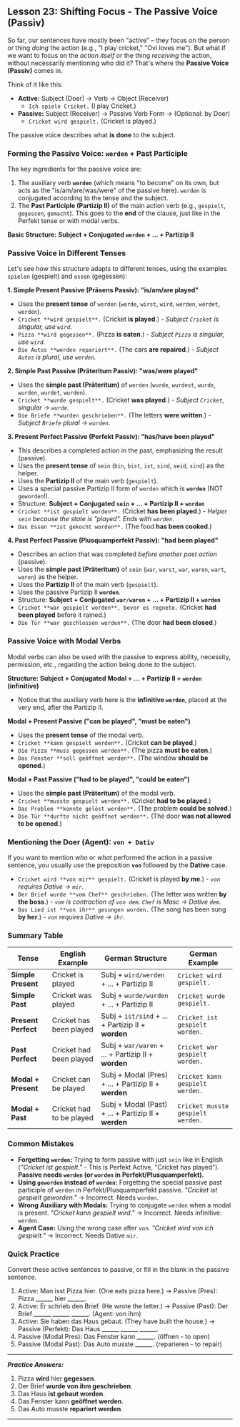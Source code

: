 ## Lesson 23: Shifting Focus - The Passive Voice (Passiv)

So far, our sentences have mostly been "active" – they focus on the person or thing *doing* the action (e.g., "I play cricket," "Ovi loves me"). But what if we want to focus on the *action itself* or the thing *receiving* the action, without necessarily mentioning who did it? That's where the **Passive Voice (Passiv)** comes in.

Think of it like this:
*   **Active:** Subject (Doer) -> Verb -> Object (Receiver)
    *   `Ich spiele Cricket.` (I play Cricket.)
*   **Passive:** Subject (Receiver) -> Passive Verb Form -> (Optional: by Doer)
    *   `Cricket wird gespielt.` (Cricket is played.)

The passive voice describes what **is done** to the subject.

### Forming the Passive Voice: `werden` + Past Participle

The key ingredients for the passive voice are:
1.  The auxiliary verb **`werden`** (which means "to become" on its own, but acts as the "is/am/are/was/were" of the passive here). `werden` is conjugated according to the tense and the subject.
2.  The **Past Participle (Partizip II)** of the main action verb (e.g., `gespielt`, `gegessen`, `gemacht`). This goes to the **end** of the clause, just like in the Perfekt tense or with modal verbs.

**Basic Structure:** **Subject + Conjugated `werden` + ... + Partizip II**

### Passive Voice in Different Tenses

Let's see how this structure adapts to different tenses, using the examples `spielen` (gespielt) and `essen` (gegessen):

**1. Simple Present Passive (Präsens Passiv): "is/am/are played"**
   *   Uses the **present tense** of `werden` (`werde`, `wirst`, `wird`, `werden`, `werdet`, `werden`).
   *   `Cricket **wird gespielt**.` (Cricket **is played**.) - *Subject `Cricket` is singular, use `wird`.*
   *   `Pizza **wird gegessen**.` (Pizza **is eaten**.) - *Subject `Pizza` is singular, use `wird`.*
   *   `Die Autos **werden repariert**.` (The cars **are repaired**.) - *Subject `Autos` is plural, use `werden`.*

**2. Simple Past Passive (Präteritum Passiv): "was/were played"**
   *   Uses the **simple past (Präteritum)** of `werden` (`wurde`, `wurdest`, `wurde`, `wurden`, `wurdet`, `wurden`).
   *   `Cricket **wurde gespielt**.` (Cricket **was played**.) - *Subject `Cricket`, singular -> `wurde`.*
   *   `Die Briefe **wurden geschrieben**.` (The letters **were written**.) - *Subject `Briefe` plural -> `wurden`.*

**3. Present Perfect Passive (Perfekt Passiv): "has/have been played"**
   *   This describes a completed action in the past, emphasizing the result (passive).
   *   Uses the **present tense** of `sein` (`bin`, `bist`, `ist`, `sind`, `seid`, `sind`) as the helper.
   *   Uses the **Partizip II** of the main verb (`gespielt`).
   *   Uses a special passive Partizip II form of `werden` which is **`worden`** (NOT `geworden`!).
   *   Structure: **Subject + Conjugated `sein` + ... + Partizip II + `worden`**
   *   `Cricket **ist gespielt worden**.` (Cricket **has been played**.) - *Helper `sein` because the state *is* "played". Ends with `worden`.*
   *   `Das Essen **ist gekocht worden**.` (The food **has been cooked**.)

**4. Past Perfect Passive (Plusquamperfekt Passiv): "had been played"**
   *   Describes an action that was completed *before another past action* (passive).
   *   Uses the **simple past (Präteritum)** of `sein` (`war`, `warst`, `war`, `waren`, `wart`, `waren`) as the helper.
   *   Uses the **Partizip II** of the main verb (`gespielt`).
   *   Uses the passive Partizip II **`worden`**.
   *   Structure: **Subject + Conjugated `war/waren` + ... + Partizip II + `worden`**
   *   `Cricket **war gespielt worden**, bevor es regnete.` (Cricket **had been played** before it rained.)
   *   `Die Tür **war geschlossen worden**.` (The door **had been closed**.)

### Passive Voice with Modal Verbs

Modal verbs can also be used with the passive to express ability, necessity, permission, etc., regarding the action being done *to* the subject.

**Structure:** **Subject + Conjugated Modal + ... + Partizip II + `werden` (infinitive)**

*   Notice that the auxiliary verb here is the **infinitive `werden`**, placed at the very end, after the Partizip II.

**Modal + Present Passive ("can be played", "must be eaten")**
   *   Uses the **present tense** of the modal verb.
   *   `Cricket **kann gespielt werden**.` (Cricket **can be played**.)
   *   `Die Pizza **muss gegessen werden**.` (The pizza **must be eaten**.)
   *   `Das Fenster **soll geöffnet werden**.` (The window **should be opened**.)

**Modal + Past Passive ("had to be played", "could be eaten")**
   *   Uses the **simple past (Präteritum)** of the modal verb.
   *   `Cricket **musste gespielt werden**.` (Cricket **had to be played**.)
   *   `Das Problem **konnte gelöst werden**.` (The problem **could be solved**.)
   *   `Die Tür **durfte nicht geöffnet werden**.` (The door **was not allowed to be opened**.)

### Mentioning the Doer (Agent): `von + Dativ`

If you want to mention *who* or *what* performed the action in a passive sentence, you usually use the preposition **`von`** followed by the **Dative** case.

*   `Cricket wird **von mir** gespielt.` (Cricket is played **by me**.) - *`von` requires Dative -> `mir`.*
*   `Der Brief wurde **vom Chef** geschrieben.` (The letter was written **by the boss**.) - *`vom` is contraction of `von dem`. `Chef` is Masc -> Dative `dem`.*
*   `Das Lied ist **von ihr** gesungen worden.` (The song has been sung **by her**.) - *`von` requires Dative -> `ihr`.*

### Summary Table

| Tense                 | English Example              | German Structure                                         | German Example                     |
|-----------------------|------------------------------|----------------------------------------------------------|------------------------------------|
| **Simple Present**    | Cricket is played            | Subj + `wird/werden` + ... + Partizip II                 | `Cricket wird gespielt.`           |
| **Simple Past**       | Cricket was played           | Subj + `wurde/wurden` + ... + Partizip II                | `Cricket wurde gespielt.`          |
| **Present Perfect**   | Cricket has been played      | Subj + `ist/sind` + ... + Partizip II + **worden**       | `Cricket ist gespielt worden.`     |
| **Past Perfect**      | Cricket had been played      | Subj + `war/waren` + ... + Partizip II + **worden**      | `Cricket war gespielt worden.`     |
| **Modal + Present**   | Cricket can be played        | Subj + Modal (Pres) + ... + Partizip II + **werden**     | `Cricket kann gespielt werden.`    |
| **Modal + Past**      | Cricket had to be played     | Subj + Modal (Past) + ... + Partizip II + **werden**     | `Cricket musste gespielt werden.` |

### Common Mistakes

*   **Forgetting `werden`:** Trying to form passive with just `sein` like in English (*"Cricket ist gespielt."* - This is Perfekt Active, "Cricket has played"). **Passive needs `werden` (or `worden` in Perfekt/Plusquamperfekt).**
*   **Using `geworden` instead of `worden`:** Forgetting the special passive past participle of `werden` in Perfekt/Plusquamperfekt passive. *"Cricket ist gespielt geworden."* -> Incorrect. Needs `worden`.
*   **Wrong Auxiliary with Modals:** Trying to conjugate `werden` when a modal is present. *"Cricket kann gespielt wird."* -> Incorrect. Needs infinitive: `werden`.
*   **Agent Case:** Using the wrong case after `von`. *"Cricket wird von ich gespielt."* -> Incorrect. Needs Dative `mir`.

### Quick Practice

Convert these active sentences to passive, or fill in the blank in the passive sentence.

1.  Active: Man isst Pizza hier. (One eats pizza here.) -> Passive (Pres): Pizza ______ hier ______.
2.  Active: Er schrieb den Brief. (He wrote the letter.) -> Passive (Past): Der Brief ______ ______ ______. (Agent: von ihm)
3.  Active: Sie haben das Haus gebaut. (They have built the house.) -> Passive (Perfekt): Das Haus ______ ______ ______.
4.  Passive (Modal Pres): Das Fenster kann ______. (öffnen - to open)
5.  Passive (Modal Past): Das Auto musste ______. (reparieren - to repair)

---
***Practice Answers:***

1.  Pizza **wird** hier **gegessen**.
2.  Der Brief **wurde von ihm geschrieben**.
3.  Das Haus **ist gebaut worden**.
4.  Das Fenster kann **geöffnet werden**.
5.  Das Auto musste **repariert werden**.

---
